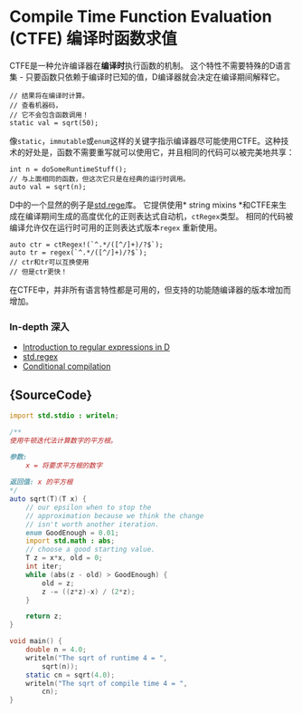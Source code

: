 # Compile Time Function Evaluation (CTFE) 编译时函数求值

CTFE是一种允许编译器在**编译时**执行函数的机制。 这个特性不需要特殊的D语言集 - 只要函数只依赖于编译时已知的值，D编译器就会决定在编译期间解释它。

    // 结果将在编译时计算。
    // 查看机器码，
    // 它不会包含函数调用！
    static val = sqrt(50);

像`static`，`immutable`或`enum`这样的关键字指示编译器尽可能使用CTFE。这种技术的好处是，函数不需要重写就可以使用它，并且相同的代码可以被完美地共享：

    int n = doSomeRuntimeStuff();
    // 与上面相同的函数，但这次它只是在经典的运行时调用。
    auto val = sqrt(n);


D中的一个显然的例子是[std.rege](https://dlang.org/phobos/std_regex.html)库。 它提供使用* string mixins *和CTFE来生成在编译期间生成的高度优化的正则表达式自动机，`ctRegex`类型。 相同的代码被编译允许仅在运行时可用的正则表达式版本`regex` 重新使用。

    auto ctr = ctRegex!(`^.*/([^/]+)/?$`);
    auto tr = regex(`^.*/([^/]+)/?$`);
    // ctr和tr可以互换使用
    // 但是ctr更快！

在CTFE中，并非所有语言特性都是可用的，但支持的功能随编译器的版本增加而增加。

### In-depth 深入

- [Introduction to regular expressions in D](https://dlang.org/regular-expression.html)
- [std.regex](https://dlang.org/phobos/std_regex.html)
- [Conditional compilation](https://dlang.org/spec/version.html)

## {SourceCode}

```d
import std.stdio : writeln;

/**
使用牛顿迭代法计算数字的平方根。

参数:
    x = 将要求平方根的数字
    
返回值: x 的平方根
*/
auto sqrt(T)(T x) {
    // our epsilon when to stop the
    // approximation because we think the change
    // isn't worth another iteration.
    enum GoodEnough = 0.01;
    import std.math : abs;
    // choose a good starting value.
    T z = x*x, old = 0;
    int iter;
    while (abs(z - old) > GoodEnough) {
        old = z;
        z -= ((z*z)-x) / (2*z);
    }

    return z;
}

void main() {
    double n = 4.0;
    writeln("The sqrt of runtime 4 = ",
        sqrt(n));
    static cn = sqrt(4.0);
    writeln("The sqrt of compile time 4 = ",
        cn);
}
```
